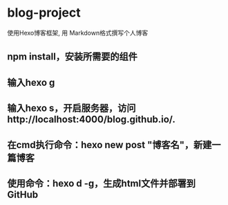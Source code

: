 # blog-project
使用Hexo博客框架, 用 Markdown格式撰写个人博客

## npm install，安装所需要的组件
## 输入hexo g
## 输入hexo s，开启服务器，访问http://localhost:4000/blog.github.io/.
## 在cmd执行命令：hexo new post "博客名"，新建一篇博客
## 使用命令：hexo d -g，生成html文件并部署到GitHub
